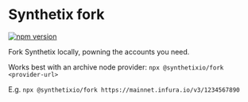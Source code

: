 # Synthetix fork

[![npm version](https://badge.fury.io/js/%40synthetixio%2Ffork.svg)](https://badge.fury.io/js/%40synthetixio%2Ffork)

Fork Synthetix locally, powning the accounts you need.

Works best with an archive node provider: `npx @synthetixio/fork <provider-url>`

E.g. `npx @synthetixio/fork https://mainnet.infura.io/v3/1234567890`
